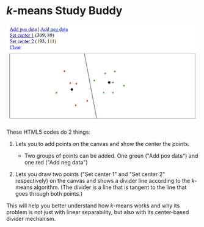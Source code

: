 # <i>k</i>-means Study Buddy

![Sample](./sample.png)

These HTML5 codes do 2 things:

1. Lets you to add points on the canvas and show the center the points.
   - Two groups of points can be added. One green ("Add pos data") and one red ("Add neg data")
      
2. Lets you draw two points ("Set center 1" and "Set center 2" respectively) on the canvas and shows a divider line according to the <I>k</I>-means algorithm. (The divider is a line that is tangent to the line that goes through both points.)


This will help you better understand how <i>k</i>-means works and why its problem is not just with linear separability, but also with its center-based divider mechanism.
